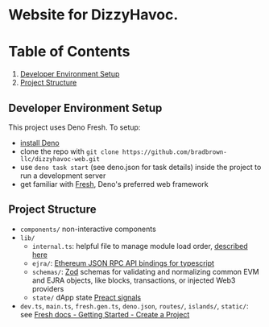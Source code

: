 # Website for DizzyHavoc. 

# Table of Contents
1. [Developer Environment Setup](#dev-env-setup)
2. [Project Structure](#project-structure)

## Developer Environment Setup
This project uses Deno Fresh. To setup:
- [install Deno]('https://docs.deno.com/runtime/manual/getting_started/installation')
- clone the repo with `git clone https://github.com/bradbrown-llc/dizzyhavoc-web.git`
- use `deno task start` (see deno.json for task details) inside the project to run a development server
- get familiar with [Fresh](https://fresh.deno.dev/docs/getting-started/create-a-project), Deno's preferred web framework

<!-- end dev setup list -->

## Project Structure

- `components/` non-interactive components
- `lib/`
    - `internal.ts`: helpful file to manage module load order, [described here](https://stackoverflow.com/a/76717884)
    - `ejra/`: [Ethereum JSON RPC API bindings for typescript](https://ethereum.org/en/developers/docs/apis/json-rpc/)
    - `schemas/`: [Zod](https://zod.dev/) schemas for validating and normalizing common EVM and EJRA objects, like blocks, transactions, or injected Web3 providers
    - `state/` dApp state [Preact signals](https://preactjs.com/guide/v10/signals/)
- `dev.ts`, `main.ts`, `fresh.gen.ts`, `deno.json`, `routes/`, `islands/`, `static/`: see [Fresh docs - Getting Started - Create a Project](https://fresh.deno.dev/docs/getting-started/create-a-project)